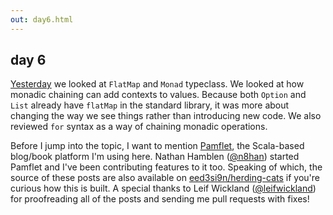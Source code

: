 ```yaml
---
out: day6.html
---
```


  [day5]: day5.html
  [Pamflet]: http://www.foundweekends.org/pamflet/
  [@n8han]: https://twitter.com/n8han
  [@leifwickland]: https://twitter.com/leifwickland
  [repo]: https://github.com/eed3si9n/herding-cats

day 6
-----

[Yesterday][day5] we looked at `FlatMap` and `Monad` typeclass. We looked at how monadic chaining can add contexts to values. Because both `Option` and `List` already have `flatMap` in the standard library, it was more about changing the way we see things rather than introducing new code. We also reviewed `for` syntax as a way of chaining monadic operations.

Before I jump into the topic, I want to mention [Pamflet][Pamflet], the Scala-based blog/book platform I'm using here.
Nathan Hamblen ([@n8han][@n8han]) started Pamflet and I've been contributing features to it too.
Speaking of which, the source of these posts are also available on [eed3si9n/herding-cats][repo]
if you're curious how this is built.
A special thanks to Leif Wickland ([@leifwickland][@leifwickland]) for proofreading all of the posts
and sending me pull requests with fixes!
